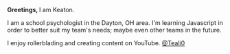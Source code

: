<strong> Greetings, </strong> I am Keaton.
<p> I am a school psychologist in the Dayton, OH area. I'm learning Javascript in order to better suit my team's needs; maybe even other teams in the future.
<p> I enjoy rollerblading and creating content on YouTube. <a href="https://www.youtube.com/@teali0">@Teali0</a>

<!---
keatonteal/keatonteal is a ✨ special ✨ repository because its `README.md` (this file) appears on your GitHub profile.
You can click the Preview link to take a look at your changes.
--->
